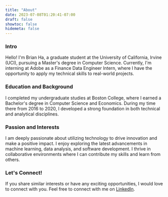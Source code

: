 ```yaml
---
title: "About"
date: 2023-07-08T01:20:41-07:00
draft: false
showtoc: false
hidemeta: false
---
```


### Intro

Hello! I'm Brian Ha, a graduate student at the University of California, Irvine (UCI), pursuing a Master's degree in Computer Science. Currently, I'm interning at Adobe as a Finance Data Engineer Intern, where I have the opportunity to apply my technical skills to real-world projects.

### Education and Background

I completed my undergraduate studies at Boston College, where I earned a Bachelor's degree in Computer Science and Economics. During my time there from 2016 to 2020, I developed a strong foundation in both technical and analytical disciplines.

### Passion and Interests

I am deeply passionate about utilizing technology to drive innovation and make a positive impact. I enjoy exploring the latest advancements in machine learning, data analysis, and software development. I thrive in collaborative environments where I can contribute my skills and learn from others.

### Let's Connect!

If you share similar interests or have any exciting opportunities, I would love to connect with you. Feel free to connect with me on [LinkedIn](https://www.linkedin.com/in/brian-ha/).

